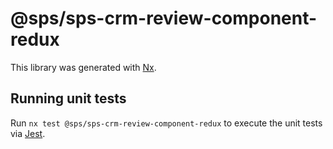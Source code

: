 # @sps/sps-crm-review-component-redux

This library was generated with [Nx](https://nx.dev).

## Running unit tests

Run `nx test @sps/sps-crm-review-component-redux` to execute the unit tests via [Jest](https://jestjs.io).
